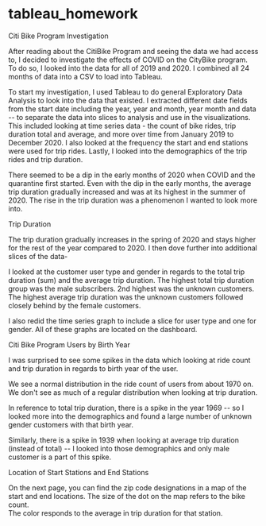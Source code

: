 # tableau_homework

Citi Bike Program Investigation 

After reading about the CitiBike Program and seeing the data we had access to, I decided to investigate the effects of COVID on the CityBike program.  
To do so, I looked into the data for all of 2019 and 2020. I combined all 24 months of data into a CSV to load into Tableau. 

To start my investigation, I used Tableau to do general Exploratory Data Analysis to look into the data that existed. I extracted different date fields from the start 
date including the year, year and month, year month and data -- to separate the data into slices to analysis and use in the visualizations. This included looking at 
time series data - the count of bike rides, trip duration total and average, and more over time from January 2019 to December 2020.  I also looked at the frequency the 
start and end stations were used for trip rides.  Lastly, I looked into the demographics of the trip rides and trip duration. 

There seemed to be a dip in the early months of 2020 when COVID and the quarantine first started.  Even with the dip in the early months, the average trip duration 
gradually increased and was at its highest in the summer of 2020.  The rise in the trip duration was a phenomenon I wanted to look more into.  

Trip Duration 

The trip duration gradually increases in the spring of 2020 and stays higher for the rest of the year compared to 2020. 
I then dove further into additional slices of the data-  

I looked at the customer user type and gender in regards to the total trip duration (sum) and the average trip duration. The highest total trip duration group was 
the male subscribers. 2nd highest was the unknown customers.  The highest average trip duration was the unknown customers followed closely behind by the 
female customers.  

I also redid the time series graph to include a slice for user type and one for gender.  All of these graphs are located on the dashboard. 

Citi Bike Program Users by Birth Year 

I was surprised to see some spikes in the data which looking at ride count and trip duration in regards to birth year of the user.  

We see a normal distribution in the ride count of users from about 1970 on.  We don't see as much of a regular distribution when looking at trip duration. 

In reference to total trip duration, there is a spike in the year 1969 -- so I looked more into the demographics and found a large number of unknown gender customers 
with that birth year. 
 
Similarly, there is a spike in 1939 when looking at average trip duration (instead of total) -- I looked into those demographics and only male customer is a part of 
this spike. 

Location of Start Stations and End Stations 

On the next page, you can find the zip code designations in a map of the start and end locations. The size of the dot on the map refers to the bike count.  
The color responds to the average in trip duration for that station. 
